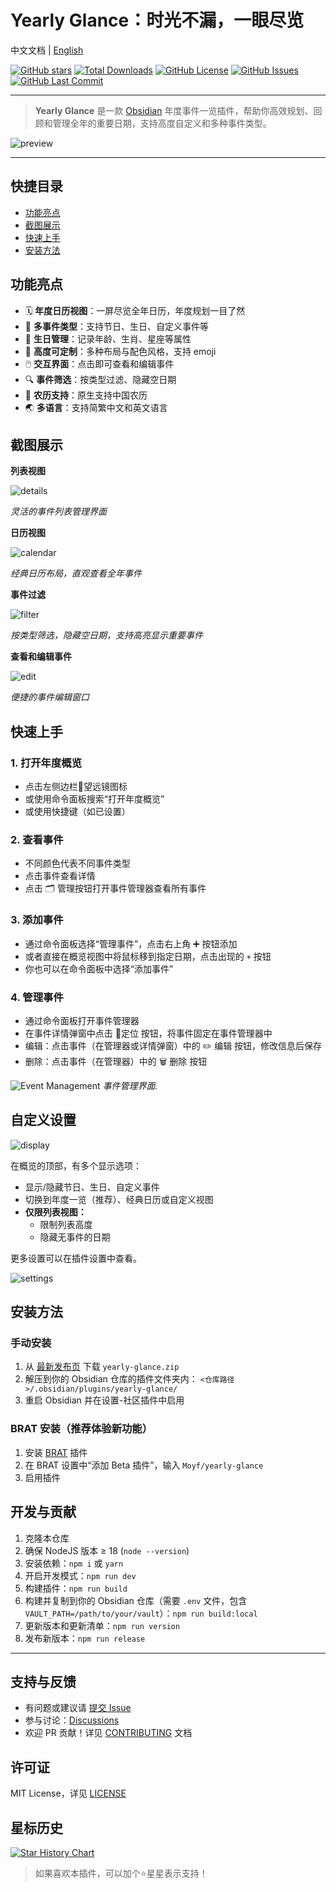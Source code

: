 # Yearly Glance：时光不漏，一眼尽览

中文文档 | [English](./README.md)

[![GitHub stars](https://img.shields.io/github/stars/Moyf/yearly-glance?style=flat&label=星标)](https://github.com/Moyf/yearly-glance/stargazers)
[![Total Downloads](https://img.shields.io/github/downloads/Moyf/yearly-glance/total?style=flat&label=总下载量)](https://github.com/Moyf/yearly-glance/releases)
[![GitHub License](https://img.shields.io/github/license/Moyf/yearly-glance?style=flat&label=许可证)](https://github.com/Moyf/yearly-glance/blob/master/LICENSE)
[![GitHub Issues](https://img.shields.io/github/issues/Moyf/yearly-glance?style=flat&label=问题)](https://github.com/Moyf/yearly-glance/issues)
[![GitHub Last Commit](https://img.shields.io/github/last-commit/Moyf/yearly-glance?style=flat&label=最后提交)](https://github.com/Moyf/yearly-glance/commits/master)

---

> **Yearly Glance** 是一款 [Obsidian](https://obsidian.md/) 年度事件一览插件，帮助你高效规划、回顾和管理全年的重要日期，支持高度自定义和多种事件类型。

![preview](./doc/glance-zh.webp)

---

## 快捷目录
- [功能亮点](#功能亮点)
- [截图展示](#截图展示)
- [快速上手](#快速上手)
- [安装方法](#安装方法)

## 功能亮点

- 🗓️ **年度日历视图**：一屏尽览全年日历，年度规划一目了然
- 🎉 **多事件类型**：支持节日、生日、自定义事件等
- 🎂 **生日管理**：记录年龄、生肖、星座等属性
- 🎨 **高度可定制**：多种布局与配色风格，支持 emoji
- 🖱️ **交互界面**：点击即可查看和编辑事件
- 🔍 **事件筛选**：按类型过滤、隐藏空日期
- 🌙 **农历支持**：原生支持中国农历
- 🌏 **多语言**：支持简繁中文和英文语言

## 截图展示

**列表视图**

![details](./doc/details.png)

*灵活的事件列表管理界面*

**日历视图**

![calendar](./doc/calendar.png)

*经典日历布局，直观查看全年事件*

**事件过滤**

![filter](./doc/filter.png)

*按类型筛选，隐藏空日期，支持高亮显示重要事件*

**查看和编辑事件**

![edit](./doc/view-and-edit.png)

*便捷的事件编辑窗口*


## 快速上手

### 1. 打开年度概览
- 点击左侧边栏🔭望远镜图标
- 或使用命令面板搜索“打开年度概览”
- 或使用快捷键（如已设置）

### 2. 查看事件
- 不同颜色代表不同事件类型
- 点击事件查看详情
- 点击 🗂️ 管理按钮打开事件管理器查看所有事件

### 3. 添加事件
- 通过命令面板选择“管理事件”，点击右上角 ➕ 按钮添加
- 或者直接在概览视图中将鼠标移到指定日期，点击出现的 `+` 按钮
- 你也可以在命令面板中选择“添加事件”

### 4. 管理事件

- 通过命令面板打开事件管理器
- 在事件详情弹窗中点击 📍定位 按钮，将事件固定在事件管理器中
- 编辑：点击事件（在管理器或详情弹窗）中的 ✏️ 编辑 按钮，修改信息后保存
- 删除：点击事件（在管理器）中的 🗑️ 删除 按钮

![Event Management](./doc/manager.png)
*事件管理界面.*


## 自定义设置

![display](./doc/display-options.png)

在概览的顶部，有多个显示选项：

- 显示/隐藏节日、生日、自定义事件
- 切换到年度一览（推荐）、经典日历或自定义视图
- **仅限列表视图：**
  - 限制列表高度
  - 隐藏无事件的日期

更多设置可以在插件设置中查看。

![settings](./doc/settings.png)

## 安装方法

### 手动安装
1. 从 [最新发布页](https://github.com/Moyf/yearly-glance/releases/latest) 下载 `yearly-glance.zip`
2. 解压到你的 Obsidian 仓库的插件文件夹内： `<仓库路径>/.obsidian/plugins/yearly-glance/`
3. 重启 Obsidian 并在设置-社区插件中启用

### BRAT 安装（推荐体验新功能）
1. 安装 [BRAT](https://github.com/TfTHacker/obsidian42-brat) 插件
2. 在 BRAT 设置中“添加 Beta 插件”，输入 `Moyf/yearly-glance`
3. 启用插件

## 开发与贡献

1. 克隆本仓库
2. 确保 NodeJS 版本 ≥ 18 (`node --version`)
3. 安装依赖：`npm i` 或 `yarn`
4. 开启开发模式：`npm run dev`
5. 构建插件：`npm run build`
6. 构建并复制到你的 Obsidian 仓库（需要 `.env` 文件，包含 `VAULT_PATH=/path/to/your/vault`）：`npm run build:local`
7. 更新版本和更新清单：`npm run version`
8. 发布新版本：`npm run release`

---

## 支持与反馈

- 有问题或建议请 [提交 Issue](https://github.com/Moyf/yearly-glance/issues)
- 参与讨论：[Discussions](https://github.com/Moyf/yearly-glance/discussions)
- 欢迎 PR 贡献！详见 [CONTRIBUTING](./CONTRIBUTING.md) 文档

## 许可证

MIT License，详见 [LICENSE](./LICENSE)


## 星标历史

[![Star History Chart](https://api.star-history.com/svg?repos=Moyf/yearly-glance&type=Timeline)](https://www.star-history.com/#Moyf/yearly-glance&Timeline)

> 如果喜欢本插件，可以加个⭐️星星表示支持！
